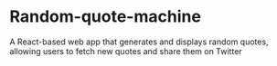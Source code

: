 # Random-quote-machine
A React-based web app that generates and displays random quotes, allowing users to fetch new quotes and share them on Twitter
